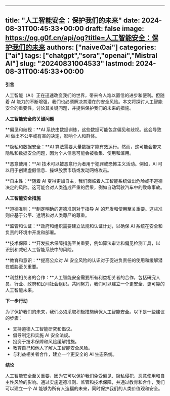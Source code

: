 
---
title: "人工智能安全：保护我们的未来"
date: 2024-08-31T00:45:33+00:00
draft: false
image: https://og.g0f.cn/api/og?title=人工智能安全：保护我们的未来
authors: ["naiveのai"]
categories: ["ai"]
tags: ["chatgpt","sora","openai","Mistral AI"]
slug: "20240831004533"
lastmod: 2024-08-31T00:45:33+00:00
---
**引言**

人工智能（AI）正在迅速改变我们的世界，带来令人难以置信的进步和便利。但随着 AI 能力的不断增强，我们也必须解决其潜在的安全风险。本文将探讨人工智能安全的重要性，讨论其关键问题，并提供保护我们的未来的措施。

**人工智能安全的关键问题**

**偏见和歧视：**AI 系统由数据训练，这些数据可能包含偏见和歧视。这会导致 AI 做出不公平或有害的决定，影响个人和群体。

**隐私和数据安全：**AI 算法需要大量数据才能有效运行。然而，这可能会带来隐私和数据安全问题，因为个人信息可能会被收集、使用和滥用。

**恶意使用：**AI 技术可以被恶意行为者用于犯罪或恐怖主义活动。例如，AI 可以用于创建虚假信息、操纵股票市场或发动网络攻击。

**自主性：**随着 AI 变得更加自主，我们面临着人工智能系统做出危险或不道德决定的风险。这可能会对人类造成严重的后果，例如自动驾驶汽车中的致命事故。

**人工智能安全措施**

**道德准则：**制定明确的道德准则对于指导 AI 的开发和使用至关重要。这些准则应基于公平、透明和对人类尊严的尊重。

**监管和认证：**政府和组织需要建立法规和认证计划，以确保 AI 系统在安全和负责的环境中开发和部署。

**技术保障：**开发技术保障措施至关重要，例如算法审计和偏见检测工具，以识别和减轻人工智能系统中的风险。

**教育和意识：**提高公众对 AI 安全风险的认识对于促进负责任的使用和缓解潜在威胁至关重要。

**利益相关者的合作：**人工智能安全需要所有利益相关者的合作，包括研究人员、行业、政府和民间社会组织。共同努力，我们可以建立一个更安全、更可靠的人工智能未来。

**下一步行动**

为了保护我们的未来，我们必须采取积极措施确保人工智能安全。以下是一些建议的步骤：

* 支持道德人工智能研究和倡议。
* 倡导制定和实施 AI 安全法规。
* 投资于技术保障和风险缓解措施。
* 教育自己和他人了解人工智能安全风险。
* 与利益相关者合作，建立一个更安全的 AI 生态系统。

**结论**

人工智能安全至关重要，因为它可以保护我们免受偏见、隐私侵犯、恶意使用和自主性风险的影响。通过实施道德准则、监管和技术保障，并通过教育和合作，我们可以建立一个 AI 能够为所有人造福的未来，同时保护我们的人类价值观和安全。